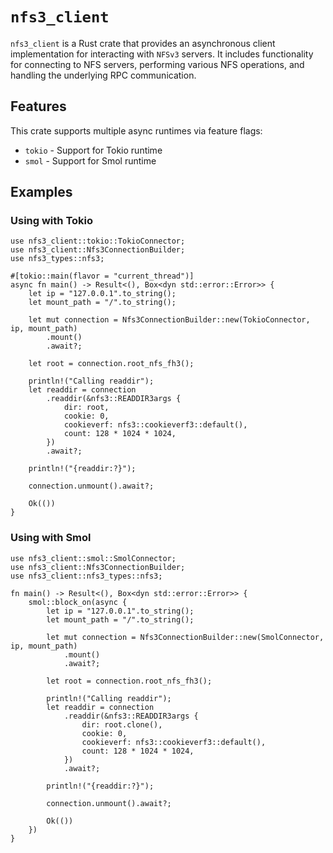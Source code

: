 # `nfs3_client`

`nfs3_client` is a Rust crate that provides an asynchronous client implementation for interacting with `NFSv3` servers. It includes functionality for connecting to NFS servers, performing various NFS operations, and handling the underlying RPC communication.

## Features

This crate supports multiple async runtimes via feature flags:

- `tokio` - Support for Tokio runtime
- `smol` - Support for Smol runtime

## Examples

### Using with Tokio

```rust,no_run
use nfs3_client::tokio::TokioConnector;
use nfs3_client::Nfs3ConnectionBuilder;
use nfs3_types::nfs3;

#[tokio::main(flavor = "current_thread")]
async fn main() -> Result<(), Box<dyn std::error::Error>> {
    let ip = "127.0.0.1".to_string();
    let mount_path = "/".to_string();

    let mut connection = Nfs3ConnectionBuilder::new(TokioConnector, ip, mount_path)
        .mount()
        .await?;

    let root = connection.root_nfs_fh3();

    println!("Calling readdir");
    let readdir = connection
        .readdir(&nfs3::READDIR3args {
            dir: root,
            cookie: 0,
            cookieverf: nfs3::cookieverf3::default(),
            count: 128 * 1024 * 1024,
        })
        .await?;

    println!("{readdir:?}");

    connection.unmount().await?;

    Ok(())
}
```

### Using with Smol

```rust,no_run
use nfs3_client::smol::SmolConnector;
use nfs3_client::Nfs3ConnectionBuilder;
use nfs3_client::nfs3_types::nfs3;

fn main() -> Result<(), Box<dyn std::error::Error>> {
    smol::block_on(async {
        let ip = "127.0.0.1".to_string();
        let mount_path = "/".to_string();

        let mut connection = Nfs3ConnectionBuilder::new(SmolConnector, ip, mount_path)
            .mount()
            .await?;

        let root = connection.root_nfs_fh3();

        println!("Calling readdir");
        let readdir = connection
            .readdir(&nfs3::READDIR3args {
                dir: root.clone(),
                cookie: 0,
                cookieverf: nfs3::cookieverf3::default(),
                count: 128 * 1024 * 1024,
            })
            .await?;

        println!("{readdir:?}");

        connection.unmount().await?;

        Ok(())
    })
}
```
